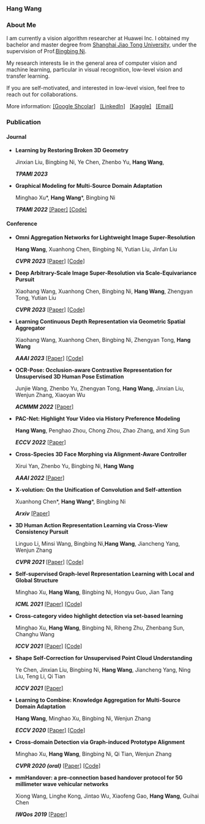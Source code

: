 ### Hang Wang


### About Me
I am currently a vision algorithm researcher at Huawei Inc. I obtained my bachelor and  master degree from [Shanghai Jiao Tong University](http://en.sjtu.edu.cn/), under the supervision of Prof.[Bingbing Ni](https://scholar.google.com/citations?user=eUbmKwYAAAAJ&hl). 

My research interests lie in the general area of computer vision and machine learning, particular in visual recognition, low-level vision and transfer learning. 

If you are self-motivated, and interested in low-level vision, feel free to reach out for collaborations.

More information: [[Google Shcolar]](https://scholar.google.com/citations?user=r8UKYQYAAAAJ&hl)  &nbsp; [[LinkedIn]](https://www.linkedin.cn/in/%E8%88%AA-%E7%8E%8B-771a09168/) &nbsp;  [[Kaggle]](https://www.kaggle.com/sjtuwh)  &nbsp; [[Email]](francis970625@gmail.com)

<!-- Here is my CV: [[CV (EN)]](CV_EN.pdf), [[CV (中文)]](CV_CN.pdf). -->

### Publication

#### Journal

* **Learning by Restoring Broken 3D Geometry**

  Jinxian Liu, Bingbing Ni, Ye Chen, Zhenbo Yu, **Hang Wang**,

  _**TPAMI 2023**_ 
  
  
* **Graphical Modeling for Multi-Source Domain Adaptation**

  Minghao Xu*, **Hang Wang***, Bingbing Ni

  _**TPAMI 2022**_ [[Paper]](https://arxiv.org/pdf/2104.13057.pdf) [[Code]](https://github.com/Francis0625/Graphical-Modeling-for-Multi-Source-Domain-Adaptation)
  

#### Conference

* **Omni Aggregation Networks for Lightweight Image Super-Resolution**

  **Hang Wang**, Xuanhong Chen, Bingbing Ni, Yutian Liu, Jinfan Liu

  _**CVPR 2023**_ [[Paper]]() [[Code]](https://github.com/Francis0625/Omni-SR)
  
* **Deep Arbitrary-Scale Image Super-Resolution via Scale-Equivariance Pursuit**

  Xiaohang Wang, Xuanhong Chen, Bingbing Ni, **Hang Wang**, Zhengyan Tong, Yutian Liu

  _**CVPR 2023**_ [[Paper]]() [[Code]](https://github.com/neuralchen/EQSR)
  

* **Learning Continuous Depth Representation via Geometric Spatial Aggregator**

  Xiaohang Wang, Xuanhong Chen, Bingbing Ni, Zhengyan Tong, **Hang Wang**

  _**AAAI 2023**_ [[Paper]](https://arxiv.org/pdf/2212.03499.pdf) [[Code]](https://github.com/nana01219/GeoDSR)
  
  	
* **OCR-Pose: Occlusion-aware Contrastive Representation for Unsupervised 3D Human Pose Estimation**

  Junjie Wang, Zhenbo Yu, Zhengyan Tong, **Hang Wang**, Jinxian Liu, Wenjun Zhang, Xiaoyan Wu
  
    _**ACMMM 2022**_ [[Paper]](https://dl.acm.org/doi/abs/10.1145/3503161.3547780) 
    

* **PAC-Net: Highlight Your Video via History Preference Modeling**

  **Hang Wang**, Penghao Zhou, Chong Zhou, Zhao Zhang, and Xing Sun

  _**ECCV 2022**_ [[Paper]](https://www.ecva.net/papers/eccv_2022/papers_ECCV/papers/136940602.pdf) 
  
  
* **Cross-Species 3D Face Morphing via Alignment-Aware Controller**

  Xirui Yan, Zhenbo Yu, Bingbing Ni, **Hang Wang**

  _**AAAI 2022**_ [[Paper]](https://ojs.aaai.org/index.php/AAAI/article/view/20208) 
  
  
* **X-volution: On the Unification of Convolution and Self-attention**

  Xuanhong Chen*, **Hang Wang***, Bingbing Ni

  _**Arxiv**_ [[Paper]](https://arxiv.org/pdf/2106.02253.pdf) 
  

* **3D Human Action Representation Learning via Cross-View Consistency Pursuit**
  
  Linguo Li, Minsi Wang, Bingbing Ni,**Hang Wang**, Jiancheng Yang, Wenjun Zhang
  
  _**CVPR 2021**_ [[Paper]](https://openaccess.thecvf.com/content/CVPR2021/papers/Li_3D_Human_Action_Representation_Learning_via_Cross-View_Consistency_Pursuit_CVPR_2021_paper.pdf) [[Code]](https://github.com/LinguoLi/CrosSCLR)
  

* **Self-supervised Graph-level Representation Learning with Local and Global Structure**

  Minghao Xu, **Hang Wang**, Bingbing Ni, Hongyu Guo, Jian Tang

  _**ICML 2021**_ [[Paper]](http://proceedings.mlr.press/v139/xu21g/xu21g.pdf) [[Code]](https://github.com/DeepGraphLearning/GraphLoG)
  
  
* **Cross-category video highlight detection via set-based learning**

  Minghao Xu, **Hang Wang**, Bingbing Ni, Riheng Zhu, Zhenbang Sun, Changhu Wang

  _**ICCV 2021**_ [[Paper]](https://openaccess.thecvf.com/content/ICCV2021/papers/Xu_Cross-Category_Video_Highlight_Detection_via_Set-Based_Learning_ICCV_2021_paper.pdf) [[Code]](https://github.com/ChrisAllenMing/Cross_Category_Video_Highlight)

* **Shape Self-Correction for Unsupervised Point Cloud Understanding**

  Ye Chen, Jinxian Liu, Bingbing Ni, **Hang Wang**, Jiancheng Yang, Ning Liu, Teng Li, Qi Tian
  
  _**ICCV 2021**_ [[Paper]](https://openaccess.thecvf.com/content/ICCV2021/papers/Chen_Shape_Self-Correction_for_Unsupervised_Point_Cloud_Understanding_ICCV_2021_paper.pdf)
  
  
* **Learning to Combine: Knowledge Aggregation for Multi-Source Domain Adaptation**

  **Hang Wang**, Minghao Xu, Bingbing Ni, Wenjun Zhang

  _**ECCV 2020**_ [[Paper]](https://www.ecva.net/papers/eccv_2020/papers_ECCV/papers/123530715.pdf) [[Code]](https://github.com/ChrisAllenMing/LtC-MSDA)


* **Cross-domain Detection via Graph-induced Prototype Alignment**

  Minghao Xu, **Hang Wang**, Bingbing Ni, Qi Tian, Wenjun Zhang

  _**CVPR 2020 (oral)**_ [[Paper]](https://openaccess.thecvf.com/content_CVPR_2020/papers/Xu_Cross-Domain_Detection_via_Graph-Induced_Prototype_Alignment_CVPR_2020_paper.pdf) [[Code]](https://github.com/ChrisAllenMing/GPA-detection)
  

* **mmHandover: a pre-connection based handover protocol for 5G millimeter wave vehicular networks**

  Xiong Wang, Linghe Kong, Jintao Wu, Xiaofeng Gao, **Hang Wang**, Guihai Chen

  _**IWQos 2019**_ [[Paper]](https://dl.acm.org/doi/pdf/10.1145/3326285.3329037)
  


